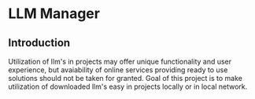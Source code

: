 # LLM Manager

## Introduction

Utilization of llm's in projects may offer unique functionality and user experience, but avaiability of online services providing ready to use solutions should not be taken for granted.
Goal of this project is to make utilization of downloaded llm's easy in projects locally or in local network.